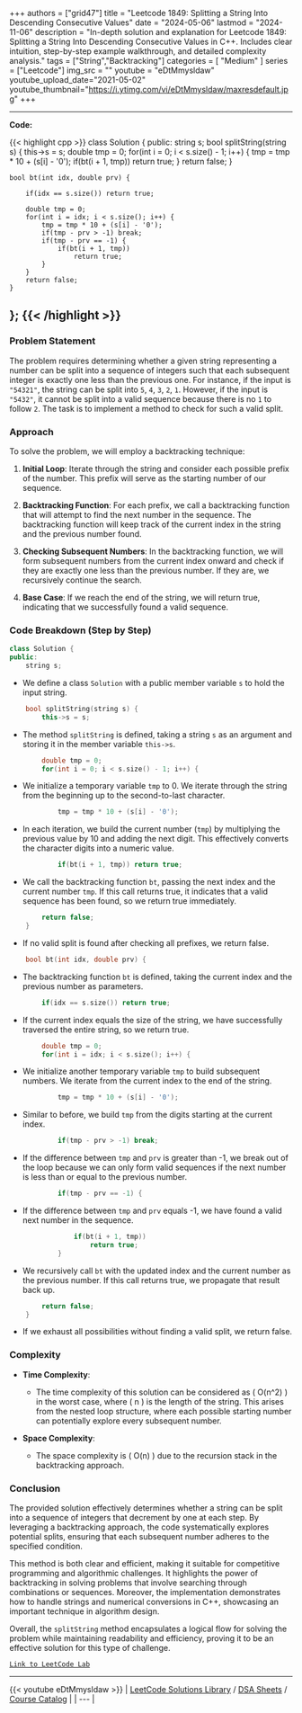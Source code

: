 
+++
authors = ["grid47"]
title = "Leetcode 1849: Splitting a String Into Descending Consecutive Values"
date = "2024-05-06"
lastmod = "2024-11-06"
description = "In-depth solution and explanation for Leetcode 1849: Splitting a String Into Descending Consecutive Values in C++. Includes clear intuition, step-by-step example walkthrough, and detailed complexity analysis."
tags = ["String","Backtracking"]
categories = [
    "Medium"
]
series = ["Leetcode"]
img_src = ""
youtube = "eDtMmysldaw"
youtube_upload_date="2021-05-02"
youtube_thumbnail="https://i.ytimg.com/vi/eDtMmysldaw/maxresdefault.jpg"
+++



---
**Code:**

{{< highlight cpp >}}
class Solution {
public:
    string s;
    bool splitString(string s) {
        this->s = s;
        double tmp = 0;
        for(int i = 0; i < s.size() - 1; i++) {
            tmp = tmp * 10 + (s[i] - '0');
            if(bt(i + 1, tmp)) return true;
        }
        return false;
    }
    
    bool bt(int idx, double prv) {

        if(idx == s.size()) return true;
        
        double tmp = 0;
        for(int i = idx; i < s.size(); i++) {
            tmp = tmp * 10 + (s[i] - '0');
            if(tmp - prv > -1) break;
            if(tmp - prv == -1) {
                if(bt(i + 1, tmp))
                    return true;
            }
        }
        return false;
    }
};
{{< /highlight >}}
---

### Problem Statement

The problem requires determining whether a given string representing a number can be split into a sequence of integers such that each subsequent integer is exactly one less than the previous one. For instance, if the input is `"54321"`, the string can be split into `5`, `4`, `3`, `2`, `1`. However, if the input is `"5432"`, it cannot be split into a valid sequence because there is no `1` to follow `2`. The task is to implement a method to check for such a valid split.

### Approach

To solve the problem, we will employ a backtracking technique:

1. **Initial Loop**: Iterate through the string and consider each possible prefix of the number. This prefix will serve as the starting number of our sequence.

2. **Backtracking Function**: For each prefix, we call a backtracking function that will attempt to find the next number in the sequence. The backtracking function will keep track of the current index in the string and the previous number found.

3. **Checking Subsequent Numbers**: In the backtracking function, we will form subsequent numbers from the current index onward and check if they are exactly one less than the previous number. If they are, we recursively continue the search.

4. **Base Case**: If we reach the end of the string, we will return true, indicating that we successfully found a valid sequence.

### Code Breakdown (Step by Step)

```cpp
class Solution {
public:
    string s;
```
- We define a class `Solution` with a public member variable `s` to hold the input string.

```cpp
    bool splitString(string s) {
        this->s = s;
```
- The method `splitString` is defined, taking a string `s` as an argument and storing it in the member variable `this->s`.

```cpp
        double tmp = 0;
        for(int i = 0; i < s.size() - 1; i++) {
```
- We initialize a temporary variable `tmp` to 0. We iterate through the string from the beginning up to the second-to-last character.

```cpp
            tmp = tmp * 10 + (s[i] - '0');
```
- In each iteration, we build the current number (`tmp`) by multiplying the previous value by 10 and adding the next digit. This effectively converts the character digits into a numeric value.

```cpp
            if(bt(i + 1, tmp)) return true;
```
- We call the backtracking function `bt`, passing the next index and the current number `tmp`. If this call returns true, it indicates that a valid sequence has been found, so we return true immediately.

```cpp
        return false;
    }
```
- If no valid split is found after checking all prefixes, we return false.

```cpp
    bool bt(int idx, double prv) {
```
- The backtracking function `bt` is defined, taking the current index and the previous number as parameters.

```cpp
        if(idx == s.size()) return true;
```
- If the current index equals the size of the string, we have successfully traversed the entire string, so we return true.

```cpp
        double tmp = 0;
        for(int i = idx; i < s.size(); i++) {
```
- We initialize another temporary variable `tmp` to build subsequent numbers. We iterate from the current index to the end of the string.

```cpp
            tmp = tmp * 10 + (s[i] - '0');
```
- Similar to before, we build `tmp` from the digits starting at the current index.

```cpp
            if(tmp - prv > -1) break;
```
- If the difference between `tmp` and `prv` is greater than -1, we break out of the loop because we can only form valid sequences if the next number is less than or equal to the previous number.

```cpp
            if(tmp - prv == -1) {
```
- If the difference between `tmp` and `prv` equals -1, we have found a valid next number in the sequence.

```cpp
                if(bt(i + 1, tmp))
                    return true;
            }
```
- We recursively call `bt` with the updated index and the current number as the previous number. If this call returns true, we propagate that result back up.

```cpp
        return false;
    }
```
- If we exhaust all possibilities without finding a valid split, we return false.

### Complexity

- **Time Complexity**: 
  - The time complexity of this solution can be considered as \( O(n^2) \) in the worst case, where \( n \) is the length of the string. This arises from the nested loop structure, where each possible starting number can potentially explore every subsequent number.

- **Space Complexity**: 
  - The space complexity is \( O(n) \) due to the recursion stack in the backtracking approach.

### Conclusion

The provided solution effectively determines whether a string can be split into a sequence of integers that decrement by one at each step. By leveraging a backtracking approach, the code systematically explores potential splits, ensuring that each subsequent number adheres to the specified condition.

This method is both clear and efficient, making it suitable for competitive programming and algorithmic challenges. It highlights the power of backtracking in solving problems that involve searching through combinations or sequences. Moreover, the implementation demonstrates how to handle strings and numerical conversions in C++, showcasing an important technique in algorithm design.

Overall, the `splitString` method encapsulates a logical flow for solving the problem while maintaining readability and efficiency, proving it to be an effective solution for this type of challenge.

[`Link to LeetCode Lab`](https://leetcode.com/problems/splitting-a-string-into-descending-consecutive-values/description/)

---
{{< youtube eDtMmysldaw >}}
| [LeetCode Solutions Library](https://grid47.xyz/leetcode/) / [DSA Sheets](https://grid47.xyz/sheets/) / [Course Catalog](https://grid47.xyz/courses/) |
| --- |

